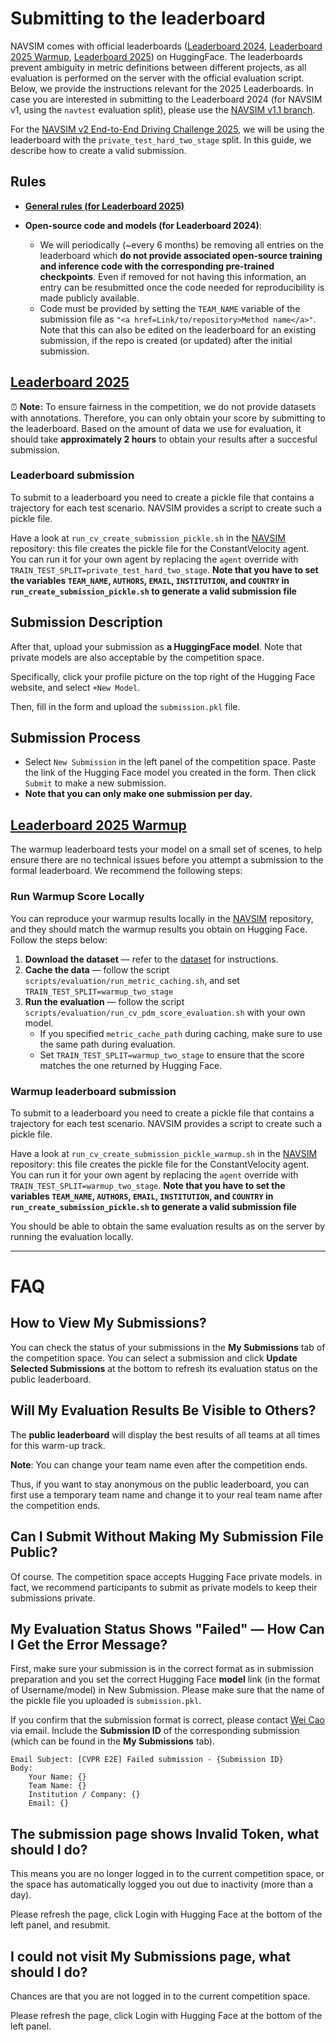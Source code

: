 # Submitting to the leaderboard

NAVSIM comes with official leaderboards ([Leaderboard 2024](https://huggingface.co/spaces/AGC2024-P/e2e-driving-navsim), [Leaderboard 2025 Warmup](https://huggingface.co/spaces/AGC2025/e2e-driving-warmup), [Leaderboard 2025](https://huggingface.co/spaces/AGC2025/e2e-driving-2025)) on HuggingFace. The leaderboards prevent ambiguity in metric definitions between different projects, as all evaluation is performed on the server with the official evaluation script. Below, we provide the instructions relevant for the 2025 Leaderboards. In case you are interested in submitting to the Leaderboard 2024 (for NAVSIM v1, using the `navtest` evaluation split), please use the [NAVSIM v1.1 branch](https://github.com/autonomousvision/navsim/tree/v1.1).

For the [NAVSIM v2 End-to-End Driving Challenge 2025](https://huggingface.co/spaces/AGC2025/e2e-driving-2025), we will be using the leaderboard with the `private_test_hard_two_stage` split. In this guide, we describe how to create a valid submission.

## Rules
- [**General rules (for Leaderboard 2025)**](https://opendrivelab.com/challenge2025/#rule)
- **Open-source code and models (for Leaderboard 2024)**:

  - We will periodically (~every 6 months) be removing all entries on the leaderboard which **do not provide associated open-source training and inference code with the corresponding pre-trained checkpoints**. Even if removed for not having this information, an entry can be resubmitted once the code needed for reproducibility is made publicly available.
  - Code must be provided by setting the `TEAM_NAME` variable of the submission file as `"<a href=Link/to/repository>Method name</a>"`. Note that this can also be edited on the leaderboard for an existing submission, if the repo is created (or updated) after the initial submission.


## [Leaderboard 2025](https://huggingface.co/spaces/AGC2025/e2e-driving-2025)

⏰ **Note:** To ensure fairness in the competition, we do not provide datasets with annotations. Therefore, you can only obtain your score by submitting to the leaderboard. Based on the amount of data we use for evaluation, it should take **approximately 2 hours** to obtain your results after a succesful submission.

### Leaderboard submission

To submit to a leaderboard you need to create a pickle file that contains a trajectory for each test scenario. NAVSIM provides a script to create such a pickle file.

Have a look at `run_cv_create_submission_pickle.sh` in the [NAVSIM](https://github.com/autonomousvision/navsim/blob/main/docs/install.md) repository: this file creates the pickle file for the ConstantVelocity agent. You can run it for your own agent by replacing the `agent` override with `TRAIN_TEST_SPLIT=private_test_hard_two_stage`. **Note that you have to set the variables `TEAM_NAME`, `AUTHORS`, `EMAIL`, `INSTITUTION`, and `COUNTRY` in `run_create_submission_pickle.sh` to generate a valid submission file**

## Submission Description

After that, upload your submission as **a HuggingFace model**. Note that private models are also acceptable by the competition space.

Specifically, click your profile picture on the top right of the Hugging Face website, and select `+New Model`.

Then, fill in the form and upload the `submission.pkl` file.

## Submission Process

- Select `New Submission` in the left panel of the competition space. Paste the link of the Hugging Face model you created in the form. Then click `Submit` to make a new submission.
- **Note that you can only make one submission per day.**


## [Leaderboard 2025 Warmup](https://huggingface.co/spaces/AGC2025/e2e-driving-warmup)

The warmup leaderboard tests your model on a small set of scenes, to help ensure there are no technical issues before you attempt a submission to the formal leaderboard. We recommend the following steps:

### Run Warmup Score Locally

You can reproduce your warmup results locally in the [NAVSIM](https://github.com/autonomousvision/navsim/blob/main/docs/install.md) repository, and they should match the warmup results you obtain on Hugging Face. Follow the steps below:

1. **Download the dataset** — refer to the [dataset](install.md) for instructions.
2. **Cache the data** — follow the script `scripts/evaluation/run_metric_caching.sh`, and set `TRAIN_TEST_SPLIT=warmup_two_stage`
3. **Run the evaluation** — follow the script `scripts/evaluation/run_cv_pdm_score_evaluation.sh` with your own model.
   * If you specified `metric_cache_path` during caching, make sure to use the same path during evaluation.
   * Set `TRAIN_TEST_SPLIT=warmup_two_stage` to ensure that the score matches the one returned by Hugging Face.

### Warmup leaderboard submission

To submit to a leaderboard you need to create a pickle file that contains a trajectory for each test scenario. NAVSIM provides a script to create such a pickle file.

Have a look at `run_cv_create_submission_pickle_warmup.sh` in the [NAVSIM](https://github.com/autonomousvision/navsim/blob/main/docs/install.md) repository: this file creates the pickle file for the ConstantVelocity agent. You can run it for your own agent by replacing the `agent` override with `TRAIN_TEST_SPLIT=warmup_two_stage`. **Note that you have to set the variables `TEAM_NAME`, `AUTHORS`, `EMAIL`, `INSTITUTION`, and `COUNTRY` in `run_create_submission_pickle.sh` to generate a valid submission file**

You should be able to obtain the same evaluation results as on the server by running the evaluation locally.

---

# FAQ

## How to View My Submissions?

You can check the status of your submissions in the **My Submissions** tab of the competition space. You can select a submission and click **Update Selected Submissions** at the bottom to refresh its evaluation status on the public leaderboard.

## Will My Evaluation Results Be Visible to Others?

The **public leaderboard** will display the best results of all teams at all times for this warm-up track.

**Note**: You can change your team name even after the competition ends.

Thus, if you want to stay anonymous on the public leaderboard, you can first use a temporary team name and change it to your real team name after the competition ends.

## Can I Submit Without Making My Submission File Public?

Of course. The competition space accepts Hugging Face private models. in fact, we recommend participants to submit as private models to keep their submissions private.

## My Evaluation Status Shows "Failed" — How Can I Get the Error Message?

First, make sure your submission is in the correct format as in submission preparation and you set the correct Hugging Face **model** link (in the format of Username/model) in New Submission. Please make sure that the name of the pickle file you uploaded is `submission.pkl`.

If you confirm that the submission format is correct, please contact [Wei Cao](mailto:dave.caowei@gmail.com) via email. Include the **Submission ID** of the corresponding submission (which can be found in the **My Submissions** tab).

```
Email Subject: [CVPR E2E] Failed submission - {Submission ID}
Body:
    Your Name: {}
    Team Name: {}
    Institution / Company: {}
    Email: {}
```

## The submission page shows Invalid Token, what should I do?

This means you are no longer logged in to the current competition space, or the space has automatically logged you out due to inactivity (more than a day).

Please refresh the page, click Login with Hugging Face at the bottom of the left panel, and resubmit.

## I could not visit My Submissions page, what should I do?

Chances are that you are not logged in to the current competition space.

Please refresh the page, click Login with Hugging Face at the bottom of the left panel.
